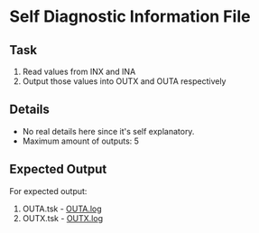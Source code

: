 # Self Diagnostic Information File

## Task

1. Read values from INX and INA
2. Output those values into OUTX and OUTA respectively

## Details

- No real details here since it's self explanatory.
- Maximum amount of outputs: 5

## Expected Output

For expected output:
1. OUTA.tsk - [OUTA.log](./OUTA.log)
2. OUTX.tsk - [OUTX.log](./OUTX.log)
